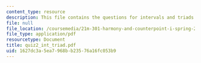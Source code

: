 ```yaml
---
content_type: resource
description: This file contains the questions for intervals and triads.
file: null
file_location: /coursemedia/21m-301-harmony-and-counterpoint-i-spring-2005/1627dc3a5ea7968bb23576a16fc053b9_quiz2_int_triad.pdf
file_type: application/pdf
resourcetype: Document
title: quiz2_int_triad.pdf
uid: 1627dc3a-5ea7-968b-b235-76a16fc053b9
---
```

